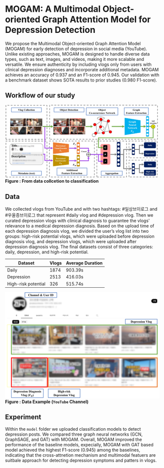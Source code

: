 # MOGAM: A Multimodal Object-oriented Graph Attention Model for Depression Detection
We propose the Multimodal Object-oriented Graph Attention Model (MOGAM) for early detection of depression in social media (YouTube). Unlike existing approaches, MOGAM is designed to handle diverse data types, such as text, images, and videos, making it more scalable and versatile. We ensure authenticity by including vlogs only from users with clinical depression diagnoses and incorporate additional metadata. MOGAM achieves an accuracy of 0.937 and an F1-score of 0.945. Our validation with a benchmark dataset shows SOTA results to prior studies (0.980 F1-score).


## Workflow of our study
![flow](https://github.com/dxlabskku/MOGAM/blob/main/flow.jpg)
**Figure : From data collcetion to classification**


## Data
We collected vlogs from YouTube and with two hashtags: #일상브이로그 and #우울증브이로그 that represent #daily vlog and #depression vlog. Then we curated depression vlogs with clinical diagnosis to guarantee the vlogs' relevance to a medical depression diagnosis. Based on the upload time of each depression diagnosis vlog, we divided the user’s vlog list into two groups: high-risk potential vlogs, which were uploaded before depression diagnosis vlog, and depression vlogs, which were uploaded after depression diagnosis vlog. The final datasets consist of three categories: daily, depression, and high-risk potential. 

| Dataset             | Vlogs | Average Duration |
|---------------------|-------|------------------|
| Daily               | 1874  | 903.39s          |
| Depression          | 2513  | 416.03s          |
| High-risk potential | 326   | 515.74s          |


![example](/example.jpg)
**Figure : Data Example (```YouTube``` Channel)**


## Experiment
Within the ```model``` folder we uploaded classification models to detect depression posts. We compared three graph neural networks (GCN, GraphSAGE, and GAT) with MOGAM. Overall, MOGAM improved the performance of the baseline models, expecially, MOGAM with GAT based model achieved the highest F1-score (0.945) among the baselines, indicating that the cross-attnetion mechanism and multimodal featuers are suitbale approach for detecting depression symptoms and patters in vlogs.
